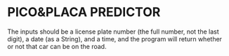 # PICO&PLACA PREDICTOR
The inputs should be a license plate number (the full number, not the last digit), a date (as a String), and a time, and the program will return whether or not that car can be on the road.
